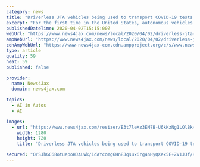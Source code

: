 ```yaml
---
category: news
title: "Driverless JTA vehicles being used to transport COVID-19 tests at Mayo"
excerpt: "For the first time in the United States, autonomous vehicles are being used to transport medical supplies and COVID-19 tests at Mayo Clinic in Florida, according to the Jacksonville Transportation Authority."
publishedDateTime: 2020-04-02T15:15:00Z
webUrl: "https://www.news4jax.com/news/local/2020/04/02/driverless-jta-vehicles-being-used-at-mayo/"
ampWebUrl: "https://www.news4jax.com/news/local/2020/04/02/driverless-jta-vehicles-being-used-at-mayo/?outputType=amp"
cdnAmpWebUrl: "https://www-news4jax-com.cdn.ampproject.org/c/s/www.news4jax.com/news/local/2020/04/02/driverless-jta-vehicles-being-used-at-mayo/?outputType=amp"
type: article
quality: 59
heat: 59
published: false

provider:
  name: News4Jax
  domain: news4jax.com

topics:
  - AI in Autos
  - AI

images:
  - url: "https://www.news4jax.com/resizer/E3t7leXz3EM7B-U6kKzNg1LOl8k=/1280x720/smart/arc-anglerfish-arc2-prod-gmg.s3.amazonaws.com/public/LAUKYUBGOZHCNAH47MRLWZOXJA.jpg"
    width: 1280
    height: 720
    title: "Driverless JTA vehicles being used to transport COVID-19 tests at Mayo"

secured: "OYSJhGC68otuepoHJALwk/1dAYcomg6HnEJqsux6rg4nHyQXex5E+ZV1JJf/Hj0TnKr0W8zVN/DnmHg0W6KYk6kMje6uKZVsDcATv9ciAYE7x8x36Sqn844kAfEZTgpcE1UtT76Q3xJRpR5sDDrTTMZDbW7d5jd53rrsxqasj8y/dxYckIPSmZu4XmWBPw03SyEWEsjjprZrDwkmH3kdPwBmfiyEnw/+oKE0TVvAYBZFY6ZqCDIKEVE5gBF5tiRHcYh9EwtfbkgjttNyeh/DK/PKWgfO/azqJX/GKRFtFnxjBA+xQ5PdBUKDmc/HFpxR;2+460BR8oJZXUKB8qxR9pQ=="
---
```


